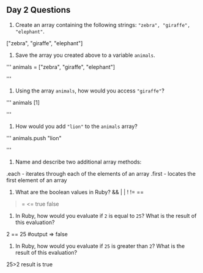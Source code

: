 ## Day 2 Questions

1. Create an array containing the following strings: `"zebra", "giraffe", "elephant"`.

 ["zebra", "giraffe", "elephant"]


1. Save the array you created above to a variable `animals`.

'''
animals = ["zebra", "giraffe", "elephant"]

'''

1. Using the array `animals`, how would you access `"giraffe"`?

'''
animals [1]

'''

1. How would you add `"lion"` to the `animals` array?

'''
animals.push "lion"

'''

1. Name and describe two additional array methods:

.each - iterates through each of the elements of an array
.first - locates the first element of an array

1. What are the boolean values in Ruby?
&&
| |
!
!=
==
>=
<=
true
false

1. In Ruby, how would you evaluate if `2` is equal to `25`? What is the result of this evaluation?

2 == 25 #output => false

1. In Ruby, how would you evaluate if `25` is greater than `2`? What is the result of this evaluation?

25>2
result is true  
